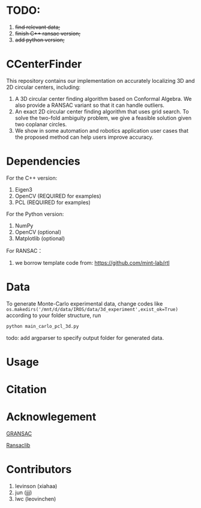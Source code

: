 # TODO:
1. ~~find relevant data;~~
2. ~~finish C++ ransac version;~~
3. ~~add python version;~~

# CCenterFinder
This repository contains our implementation on accurately localizing 3D and 2D circular centers, including:

1. A 3D circular center finding algorithm based on Conformal Algebra. We also provide a RANSAC variant so that it can handle  outliers.
2. An exact 2D circular center finding algorithm that uses grid search. To solve the two-fold ambiguity problem, we give a feasible solution given two coplanar circles.
3. We show in some automation and robotics application user cases that the proposed method can help users improve accuracy.

# Dependencies
For the C++ version:
1. Eigen3
2. OpenCV (REQUIRED for examples)
3. PCL (REQUIRED for examples)

For the Python version:
1. NumPy
2. OpenCV (optional)
3. Matplotlib (optional)

For RANSAC：
1. we borrow template code from: https://github.com/mint-lab/rtl

# Data
To generate Monte-Carlo experimental data, change codes like `os.makedirs('/mnt/d/data/IROS/data/3d_experiment',exist_ok=True)` according to your folder structure, run
```bash
python main_carlo_pcl_3d.py 
```
todo: add argparser to specify output folder for generated data.


# Usage

# Citation

# Acknowlegement 

[GRANSAC](https://github.com/drsrinathsridhar/GRANSAC/tree/master)

[Ransaclib](https://github.com/tsattler/RansacLib/tree/master)

# Contributors
1. levinson (xiahaa)
2. jun (jjj)
3. lwc (leovinchen)
